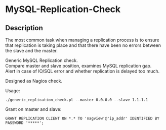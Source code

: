 MySQL-Replication-Check
=======================

## Description ##
The most common task when managing a replication process is to ensure that replication is taking place and that there have been no errors between the slave and the master.  
  
Generic MySQL Replication check.  
Compare master and slave position, examines MySQL replication gap.  
Alert in case of IO/SQL error and whether replication is delayed too much.  
  
Designed as Nagios check.  

Usage:
```
./generic_replication_check.pl --master 0.0.0.0 --slave 1.1.1.1
```

Grant on master and slave:
```
GRANT REPLICATION CLIENT ON *.* TO 'nagview'@'ip_addr' IDENTIFIED BY PASSWORD '*****';
```
